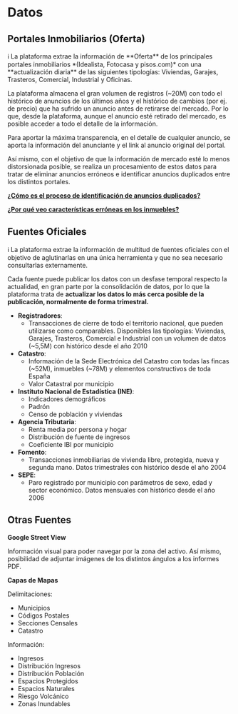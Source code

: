 # Datos

## Portales Inmobiliarios (Oferta)

<aside>
ℹ️ La plataforma extrae la información de **Oferta** de los principales portales inmobiliarios *(Idealista, Fotocasa y pisos.com)* con una **actualización diaria** de las siguientes tipologías: Viviendas, Garajes, Trasteros, Comercial, Industrial y Oficinas.

</aside>

La plataforma almacena el gran volumen de registros (~20M) con todo el histórico de anuncios de los últimos años y el histórico de cambios (por ej. de precio) que ha sufrido un anuncio antes de retirarse del mercado. Por lo que, desde la plataforma, aunque el anuncio esté retirado del mercado, es posible acceder a todo el detalle de la información.

Para aportar la máxima transparencia, en el detalle de cualquier anuncio, se aporta la información del anunciante y el link al anuncio original del portal.

Así mismo, con el objetivo de que la información de mercado esté lo menos distorsionada posible, se realiza un procesamiento de estos datos para tratar de eliminar anuncios erróneos e identificar anuncios duplicados entre los distintos portales.

[**¿Cómo es el proceso de identificación de anuncios duplicados?**](/Faqs/#%C2%BFcomo-es-el-proceso-de-identificacion-de-anuncios-duplicados)

[**¿Por qué veo características erróneas en los inmuebles?**](/Faqs/#%C2%BFpor-que-veo-caracteristicas-erroneas-en-los-inmuebles)

## Fuentes Oficiales

<aside>
ℹ️ La plataforma extrae la información de multitud de fuentes oficiales con el objetivo de aglutinarlas en una única herramienta y que no sea necesario consultarlas externamente.

Cada fuente puede publicar los datos con un desfase temporal respecto la actualidad, en gran parte por la consolidación de datos, por lo que la plataforma trata de **actualizar los datos lo más cerca posible de la publicación, normalmente de forma trimestral.**

</aside>

- **Registradores**:
    - Transacciones de cierre de todo el territorio nacional, que pueden utilizarse como comparables. 
    Disponibles las tipologías: Viviendas, Garajes, Trasteros, Comercial e Industrial con un volumen de datos (~5,5M) con histórico desde el año 2010
- **Catastro**:
    - Información de la Sede Electrónica del Catastro con todas las fincas (~52M), inmuebles (~78M) y elementos constructivos de toda España
    - Valor Catastral por municipio
- **Instituto Nacional de Estadística (INE)**:
    - Indicadores demográficos
    - Padrón
    - Censo de población y viviendas
- **Agencia Tributaria**:
    - Renta media por persona y hogar
    - Distribución de fuente de ingresos
    - Coeficiente IBI por municipio
- **Fomento**:
    - Transacciones inmobiliarias de vivienda libre, protegida, nueva y segunda mano. 
    Datos trimestrales con histórico desde el año 2004
- **SEPE**:
    - Paro registrado por municipio con parámetros de sexo, edad y sector económico. 
    Datos mensuales con histórico desde el año 2006

## Otras Fuentes

**Google Street View**

Información visual para poder navegar por la zona del activo. Así mismo, posibilidad de adjuntar imágenes de los distintos ángulos a los informes PDF.

**Capas de Mapas**

Delimitaciones: 

- Municipios
- Códigos Postales
- Secciones Censales
- Catastro

Información:

- Ingresos
- Distribución Ingresos
- Distribución Población
- Espacios Protegidos
- Espacios Naturales
- Riesgo Volcánico
- Zonas Inundables